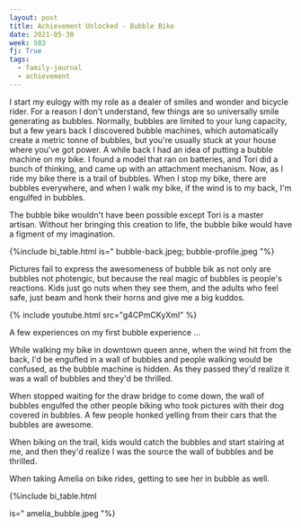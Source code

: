 ```yaml
---
layout: post
title: Achievement Unlocked - Bubble Bike
date: 2021-05-30
week: 583
fj: True
tags:
  - family-journal
  - achievement
---
```


I start my eulogy with my role as a dealer of smiles and wonder and bicycle rider. For a reason I don't understand, few things are so universally smile generating as bubbles. Normally, bubbles are limited to your lung capacity, but a few years back I discovered bubble machines, which automatically create a metric tonne of bubbles, but you're usually stuck at your house where you've got power. A while back I had an idea of putting a bubble machine on my bike. I found a model that ran on batteries, and Tori did a bunch of thinking, and came up with an attachment mechanism. Now, as I ride my bike there is a trail of bubbles. When I stop my bike, there are bubbles everywhere, and when I walk my bike, if the wind is to my back, I'm engulfed in bubbles.

The bubble bike wouldn't have been possible except Tori is a master artisan. Without her bringing this creation to life, the bubble bike would have a figment of my imagination.

{%include bi_table.html is="
bubble-back.jpeg; bubble-profile.jpeg
"%}

Pictures fail to express the awesomeness of bubble bik as not only are bubbles not photengic, but because the real magic of bubbles is people's reactions. Kids just go nuts when they see them, and the adults who feel safe, just beam and honk their horns and give me a big kuddos.

{% include youtube.html src="g4CPmCKyXmI" %}

A few experiences on my first bubble experience ...

While walking my bike in downtown queen anne, when the wind hit from the back, I'd be engufled in a wall of bubbles and people walking would be confused, as the bubble machine is hidden. As they passed they'd realize it was a wall of bubbles and they'd be thrilled.

When stopped waiting for the draw bridge to come down, the wall of bubbles engulfed the other people biking who took pictures with their dog covered in bubbles. A few people honked yelling from their cars that the bubbles are awesome.

When biking on the trail, kids would catch the bubbles and start stairing at me, and then they'd realize I was the source the wall of bubbles and be thrilled.

When taking Amelia on bike rides, getting to see her in bubble as well.

{%include bi_table.html

is="
amelia_bubble.jpeg
"%}
